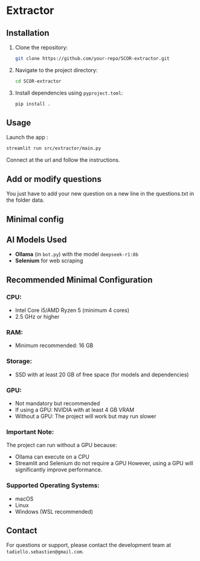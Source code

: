 # Extractor

## Installation

1. Clone the repository:
    ```bash
    git clone https://github.com/your-repo/SCOR-extractor.git
    ```
2. Navigate to the project directory:
    ```bash
    cd SCOR-extractor
    ```
3. Install dependencies using `pyproject.toml`:
    ```bash
    pip install .
    ```

## Usage

Launch the app : 
```bash
streamlit run src/extractor/main.py
```

Connect at the url and follow the instructions.

## Add or modify questions

You just have to add your new question on a new line in the questions.txt in the folder data.

## Minimal config
## AI Models Used

- **Ollama** (in `bot.py`) with the model `deepseek-r1:8b`
- **Selenium** for web scraping

## Recommended Minimal Configuration

### CPU:
- Intel Core i5/AMD Ryzen 5 (minimum 4 cores)
- 2.5 GHz or higher

### RAM:
- Minimum recommended: 16 GB

### Storage:
- SSD with at least 20 GB of free space (for models and dependencies)

### GPU:
- Not mandatory but recommended
- If using a GPU: NVIDIA with at least 4 GB VRAM
- Without a GPU: The project will work but may run slower

### Important Note:
The project can run without a GPU because:
- Ollama can execute on a CPU
- Streamlit and Selenium do not require a GPU
However, using a GPU will significantly improve performance.

### Supported Operating Systems:
- macOS
- Linux
- Windows (WSL recommended)

## Contact

For questions or support, please contact the development team at `tadiello.sebastien@gmail.com`.